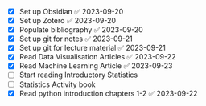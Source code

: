 - [x] Set up Obsidian ✅ 2023-09-20
- [x] Set up Zotero ✅ 2023-09-20
- [x] Populate bibliography ✅ 2023-09-20
- [x] Set up git for notes ✅ 2023-09-21
- [x] Set up git for lecture material ✅ 2023-09-21
- [x] Read Data Visualisation Articles ✅ 2023-09-22
- [x] Read Machine Learning Article ✅ 2023-09-23
- [ ] Start reading Introductory Statistics
- [ ] Statistics Activity book
- [x] Read python introduction chapters 1-2 ✅ 2023-09-22